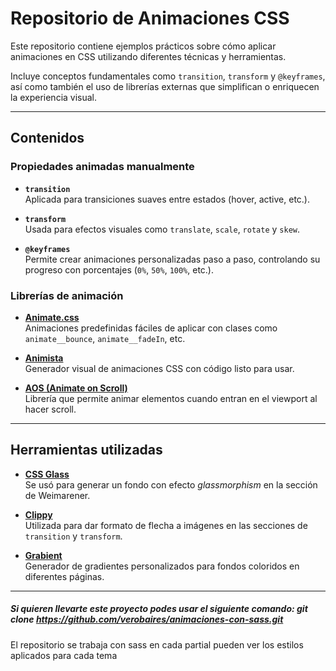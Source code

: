 # Repositorio de Animaciones CSS

Este repositorio contiene ejemplos prácticos sobre cómo aplicar animaciones en CSS utilizando diferentes técnicas y herramientas.

Incluye conceptos fundamentales como `transition`, `transform` y `@keyframes`, así como también el uso de librerías externas que simplifican o enriquecen la experiencia visual.

---

## Contenidos

### Propiedades animadas manualmente

- **`transition`**  
  Aplicada para transiciones suaves entre estados (hover, active, etc.).

- **`transform`**  
  Usada para efectos visuales como `translate`, `scale`, `rotate` y `skew`.

- **`@keyframes`**  
  Permite crear animaciones personalizadas paso a paso, controlando su progreso con porcentajes (`0%`, `50%`, `100%`, etc.).

### Librerías de animación

- [**Animate.css**](https://animate.style/)  
  Animaciones predefinidas fáciles de aplicar con clases como `animate__bounce`, `animate__fadeIn`, etc.

- [**Animista**](https://animista.net/)  
  Generador visual de animaciones CSS con código listo para usar.

- [**AOS (Animate on Scroll)**](https://michalsnik.github.io/aos/)  
  Librería que permite animar elementos cuando entran en el viewport al hacer scroll.

---

## Herramientas utilizadas

-  **[CSS Glass](https://css.glass/)**  
  Se usó para generar un fondo con efecto *glassmorphism* en la sección de Weimarener.

-  **[Clippy](https://bennettfeely.com/clippy/)**  
  Utilizada para dar formato de flecha a imágenes en las secciones de `transition` y `transform`.

-  **[Grabient](https://www.grabient.com/)**  
  Generador de gradientes personalizados para fondos coloridos en diferentes páginas.

---

##### Si quieren llevarte este proyecto podes usar el siguiente comando: git clone https://github.com/verobaires/animaciones-con-sass.git

El repositorio se trabaja con sass en cada partial pueden ver los estilos aplicados para cada tema
